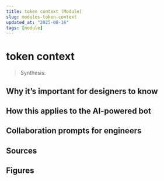 ```yaml
---
title: token context (Module)
slug: modules-token-context
updated_at: "2025-08-16"
tags: [module]
---
```


# token context

> Synthesis:

## Why it’s important for designers to know

## How this applies to the AI-powered bot

## Collaboration prompts for engineers

## Sources

## Figures

